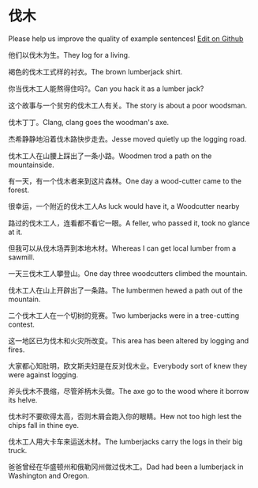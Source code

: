 # 伐木

Please help us improve the quality of example sentences! [Edit on Github](https://github.com/jiyushe/jiyu-example-sentence-source/blob/main/chinese/famu.md)

<p><span class="chinese">他们以伐木为生。</span><span class="english">They log for a living.</span></p>

<p><span class="chinese">褐色的伐木工式样的衬衣。</span><span class="english">The brown lumberjack shirt.</span></p>

<p><span class="chinese">你当伐木工人能熬得住吗?。</span><span class="english">Can you hack it as a lumber jack?</span></p>

<p><span class="chinese">这个故事与一个贫穷的伐木工人有关。</span><span class="english">The story is about a poor woodsman.</span></p>

<p><span class="chinese">伐木丁丁。</span><span class="english">Clang, clang goes the woodman's axe.</span></p>

<p><span class="chinese">杰希静静地沿着伐木路快步走去。</span><span class="english">Jesse moved quietly up the logging road.</span></p>

<p><span class="chinese">伐木工人在山腰上踩出了一条小路。</span><span class="english">Woodmen trod a path on the mountainside.</span></p>

<p><span class="chinese">有一天，有一个伐木者来到这片森林。</span><span class="english">One day a wood-cutter came to the forest.</span></p>

<p><span class="chinese">很幸运，一个附近的伐木工人</span><span class="english">As luck would have it, a Woodcutter nearby</span></p>

<p><span class="chinese">路过的伐木工人，连看都不看它一眼。</span><span class="english">A feller, who passed it, took no glance at it.</span></p>

<p><span class="chinese">但我可以从伐木场弄到本地木材。</span><span class="english">Whereas I can get local lumber from a sawmill.</span></p>

<p><span class="chinese">一天三伐木工人攀登山。</span><span class="english">One day three woodcutters climbed the mountain.</span></p>

<p><span class="chinese">伐木工人在山上开辟出了一条路。</span><span class="english">The lumbermen hewed a path out of the mountain.</span></p>

<p><span class="chinese">二个伐木工人在一个切树的竞赛。</span><span class="english">Two lumberjacks were in a tree-cutting contest.</span></p>

<p><span class="chinese">这一地区已为伐木和火灾所改变。</span><span class="english">This area has been altered by logging and fires.</span></p>

<p><span class="chinese">大家都心知肚明，欧文斯夫妇是在反对伐木业。</span><span class="english">Everybody sort of knew they were against logging.</span></p>

<p><span class="chinese">斧头伐木不畏缩，尽管斧柄木头做。</span><span class="english">The axe go to the wood where it borrow its helve.</span></p>

<p><span class="chinese">伐木时不要砍得太高，否则木屑会跑入你的眼睛。</span><span class="english">Hew not too high lest the chips fall in thine eye.</span></p>

<p><span class="chinese">伐木工人用大卡车来运送木材。</span><span class="english">The lumberjacks carry the logs in their big truck.</span></p>

<p><span class="chinese">爸爸曾经在华盛顿州和俄勒冈州做过伐木工。</span><span class="english">Dad had been a lumberjack in Washington and Oregon.</span></p>

